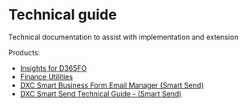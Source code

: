 # Technical guide
Technical documentation to assist with implementation and extension

Products:
- [Insights for D365FO](InsightsForD365FO.md)
- [Finance Utilities](./FinanceUtilities.md)
- [DXC Smart Business Form Email Manager (Smart Send)](SmartSend.md)
- [DXC Smart Send Technical Guide - (Smart Send)](SmartSend-TechnicalGuide.md)
